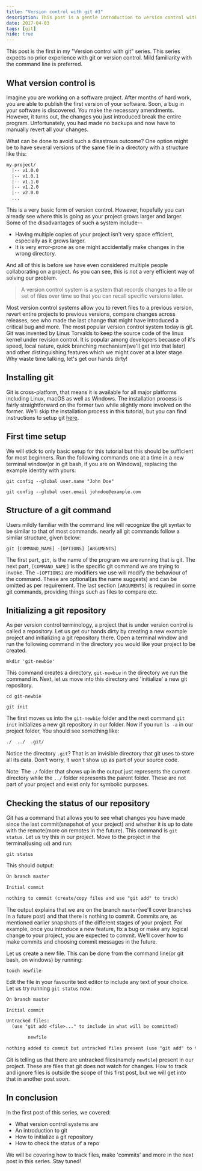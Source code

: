 ```yaml
---
title: "Version control with git #1"
description: This post is a gentle introduction to version control with git. Learn about version control, create a git repository and check its status.
date: 2017-04-03
tags: [git]
hide: true
---
```


This post is the first in my "Version control with git" series. This series expects no prior experience with git or version control. Mild familiarity with the command line is preferred.

## What version control is

Imagine you are working on a software project. After months of hard work, you are able to publish the first version of your software. Soon, a bug in your software is discovered. You make the necessary amendments. However, it turns out, the changes you just introduced break the entire program. Unfortunately, you had made no backups and now have to manually revert all your changes.

What can be done to avoid such a disastrous outcome? One option might be to have several versions of the same file in a directory with a structure like this:

```txt
my-project/
  |-- v1.0.0
  |-- v1.0.1
  |-- v1.1.0
  |-- v1.2.0
  |-- v2.0.0
  ...
```

This is a very basic form of version control. However, hopefully you can already see where this is going as your project grows larger and larger. Some of the disadvantages of such a system include--

-   Having multiple copies of your project isn't very space efficient, especially as it grows larger.
-   It is very error-prone as one might accidentally make changes in the wrong directory.

And all of this is before we have even considered multiple people collaborating on a project. As you can see, this is not a very efficient way of solving our problem.

> A version control system is a system that records changes to a file or set of files over time so that you can recall specific versions later.

Most version control systems allow you to revert files to a previous version, revert entire projects to previous versions, compare changes across releases, see who made the last change that might have introduced a critical bug and more. The most popular version control system today is git. Git was invented by Linus Torvalds to keep the source code of the linux kernel under revision control. It is popular among developers because of it's speed, local nature, quick branching mechanism(we'll get into that later) and other distinguishing features which we might cover at a later stage. Why waste time talking, let's get our hands dirty!

## Installing git

Git is cross-platform, that means it is available for all major platforms including Linux, macOS as well as Windows. The installation process is fairly straightforward on the former two while slightly more involved on the former. We'll skip the installation process in this tutorial, but you can find instructions to setup git [here](//git-scm.com/book/en/v2/Getting-Started-Installing-Git).

## First time setup

We will stick to only basic setup for this tutorial but this should be sufficient for most beginners. Run the following commands one at a time in a new terminal window(or in git bash, if you are on Windows), replacing the example identity with yours:

```unix
git config --global user.name "John Doe"
```

```unix
git config --global user.email johndoe@example.com
```

## Structure of a git command

Users mildly familiar with the command line will recognize the git syntax to be similar to that of most commands. nearly all git commands follow a similar structure, given below:

```unix
git [COMMAND_NAME] -[OPTIONS] [ARGUMENTS]
```

The first part, `git`, is the name of the program we are running that is git. The next part, `[COMMAND_NAME]` is the specific git command we are trying to invoke. The `-[OPTIONS]` are modifiers we use will modify the behaviour of the command. These are optional(as the name suggests) and can be omitted as per requirement. The last section `[ARGUMENTS]` is required in some git commands, providing things such as files to compare etc.

## Initializing a git repository

As per version control terminology, a project that is under version control is called a repository. Let us get our hands dirty by creating a new example project and initializing a git repository there. Open a terminal window and run the following command in the directory you would like your project to be created.

```unix
mkdir 'git-newbie'
```

This command creates a directory, `git-newbie` in the directory we run the command in. Next, let us move into this directory and 'initialize' a new git repository.

```unix
cd git-newbie
```

```unix
git init
```

The first moves us into the `git-newbie` folder and the next command `git init` initializes a new git repository in our folder. Now if you run `ls -a` in our project folder, You should see something like:

```txt
./  ../  .git/
```

Notice the directory `.git`? That is an invisible directory that git uses to store all its data. Don't worry, it won't show up as part of your source code.

Note: The `./` folder that shows up in the output just represents the current directory while the `../` folder represents the parent folder. These are not part of your project and exist only for symbolic purposes.

## Checking the status of our repository

Git has a command that allows you to see what changes you have made since the last commit(snapshot of your project) and whether it is up to date with the remote(more on remotes in the future). This command is `git status`. Let us try this in our project. Move to the project in the terminal(using `cd`) and run:

```unix
git status
```

This should output:

```txt
On branch master

Initial commit

nothing to commit (create/copy files and use "git add" to track)
```

The output explains that we are on the branch `master`(we'll cover branches in a future post) and that there is nothing to commit. Commits are, as mentioned earlier snapshots of the different stages of your project. For example, once you introduce a new feature, fix a bug or make any logical change to your project, you are expected to commit. We'll cover how to make commits and choosing commit messages in the future.

Let us create a new file. This can be done from the command line(or git bash, on windows) by running:

```unix
touch newfile
```

Edit the file in your favourite text editor to include any text of your choice. Let us try running `git status` now:

```txt
On branch master

Initial commit

Untracked files:
  (use "git add <file>..." to include in what will be committed)

        newfile

nothing added to commit but untracked files present (use "git add" to track)
```

Git is telling us that there are untracked files(namely `newfile`) present in our project. These are files that git does not watch for changes. How to track and ignore files is outside the scope of this first post, but we will get into that in another post soon.

## In conclusion

In the first post of this series, we covered:

-   What version control systems are
-   An introduction to git
-   How to initialize a git repository
-   How to check the status of a repo

We will be covering how to track files, make 'commits' and more in the next post in this series. Stay tuned!
